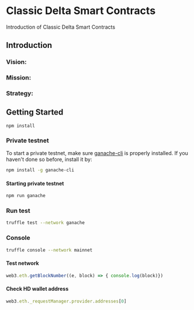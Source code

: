 # Classic Delta Smart Contracts

Introduction of Classic Delta Smart Contracts

## Introduction
### Vision: 
 
### Mission:

### Strategy: 
 
## Getting Started
```
npm install
```

### Private testnet
To start a private testnet, make sure [ganache-cli](https://github.com/trufflesuite/ganache-cli) is properly installed.
If you haven't done so before, install it by:
```bash
npm install -g ganache-cli
```

#### Starting private testnet
```bash
npm run ganache
```

### Run test
```bash
truffle test --network ganache
```

### Console
```bash
truffle console --network mainnet
```

#### Test network
```javascript
web3.eth.getBlockNumber((e, block) => { console.log(block)})
```

#### Check HD wallet address
```javascript
web3.eth._requestManager.provider.addresses[0]
```
